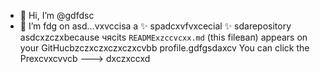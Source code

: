 - 👋 Hi, I’m @gdfdsc
- 🌱 I’m fdg on asd...vxvccisа a ✨ spadcxvfvxcecial ✨ sdarepository asdcxzczxbecause чясits `READMExzccvcxx.md` (this fileвап) appears on your GitHucbzczxczxczxczxcvbb profile.gdfgsdaxcv
You can click the Prexcvxcvvcb
--->
dxczxccxd
